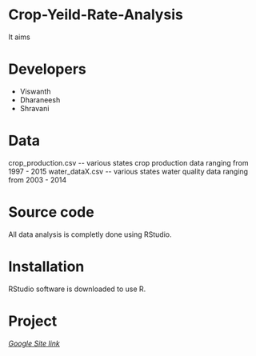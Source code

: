 # Crop-Yeild-Rate-Analysis
It aims 

# Developers
 - Viswanth
 - Dharaneesh
 - Shravani

# Data
crop_production.csv -- various states crop production data ranging from 1997 - 2015
water_dataX.csv -- various states water quality data ranging from 2003 - 2014

# Source code
All data analysis is completly done using RStudio.

# Installation 
RStudio software is downloaded to use R.

# Project
[*Google Site link*](https://sites.google.com/vitstudent.ac.in/industrybenchmarks/home)
